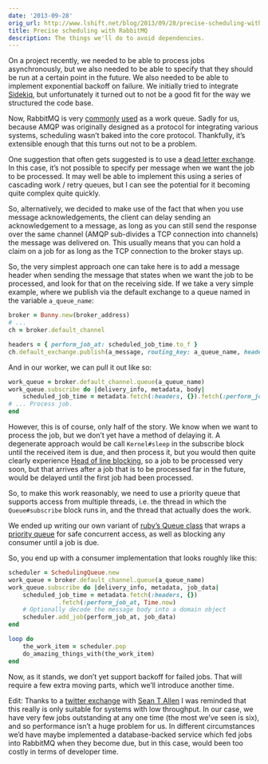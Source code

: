 ```yaml
---
date: '2013-09-28'
orig_url: http://www.lshift.net/blog/2013/09/28/precise-scheduling-with-rabbitmq
title: Precise scheduling with RabbitMQ
description: The things we'll do to avoid dependencies.
---
```

On a project recently, we needed to be able to process jobs
asynchronously, but we also needed to be able to specify that they
should be run at a certain point in the future. We also needed to be
able to implement exponential backoff on failure. We initially tried to
integrate [Sidekiq](http://sidekiq.org/), but unfortunately it turned
out to not be a good fit for the way we structured the code base.

Now, RabbitMQ is very [commonly](http://www.celeryproject.org/)
[used](http://www.rabbitmq.com/tutorials/tutorial-two-python.html) as a
work queue. Sadly for us, because AMQP was originally designed as a
protocol for integrating various systems, scheduling wasn’t baked into
the core protocol. Thankfully, it’s extensible enough that this turns
out not to be a problem.

One suggestion that often gets suggested is to use a [dead letter
exchange](http://yuserinterface.com/dev/2013/01/08/how-to-schedule-delay-messages-with-rabbitmq-using-a-dead-letter-exchange/).
In this case, it’s not possible to specify per message when we want the
job to be processed. It may well be able to implement this using a
series of cascading work / retry queues, but I can see the potential for
it becoming quite complex quite quickly.

So, alternatively, we decided to make use of the fact that when you use
message acknowledgements, the client can delay sending an
acknowledgement to a message, as long as you can still send the response
over the same channel (AMQP sub-divides a TCP connection into channels)
the message was delivered on. This usually means that you can hold a
claim on a job for as long as the TCP connection to the broker stays up.

So, the very simplest approach one can take here is to add a message
header when sending the message that states when we want the job to be
processed, and look for that on the receiving side. If we take a very
simple example, where we publish via the default exchange to a queue
named in the variable `a_queue_name`:

```ruby
broker = Bunny.new(broker_address)
# ...
ch = broker.default_channel

headers = { perform_job_at: scheduled_job_time.to_f }
ch.default_exchange.publish(a_message, routing_key: a_queue_name, headers: headers)
```

And in our worker, we can pull it out like so:

```ruby
work_queue = broker.default_channel.queue(a_queue_name)
work_queue.subscribe do |delivery_info, metadata, body|
    scheduled_job_time = metadata.fetch(:headers, {}).fetch(:perform_job_at, Time.now)
# ... Process job.
end
```

However, this is of course, only half of the story. We know when we want
to process the job, but we don’t yet have a method of delaying it. A
degenerate approach would be call `Kernel#sleep` in the subscribe block
until the received item is due, and then process it, but you would then
quite clearly experience [Head of line
blocking](http://en.wikipedia.org/wiki/Head-of-line_blocking), so a job
to be processed very soon, but that arrives after a job that is to be
processed far in the future, would be delayed until the first job had
been processed.

So, to make this work reasonably, we need to use a priority queue that
supports access from multiple threads, i.e. the thread in which the
`Queue#subscribe` block runs in, and the thread that actually does the
work.

We ended up writing our own variant of [ruby’s Queue
class](https://github.com/ruby/ruby/blob/v1_9_3_429/lib/thread.rb#L140)
that wraps a [priority queue](https://rubygems.org/gems/PriorityQueue)
for safe concurrent access, as well as blocking any consumer until a job
is due.

So, you end up with a consumer implementation that looks roughly like
this:

```ruby
scheduler = SchedulingQueue.new
work_queue = broker.default_channel.queue(a_queue_name)
work_queue.subscribe do |delivery_info, metadata, job_data|
    scheduled_job_time = metadata.fetch(:headers, {})
			  .fetch(:perform_job_at, Time.now)
    # Optionally decode the message body into a domain object
    scheduler.add_job(perform_job_at, job_data)
end

loop do
    the_work_item = scheduler.pop
    do_amazing_things_with(the_work_item)
end
```

Now, as it stands, we don’t yet support backoff for failed jobs. That
will require a few extra moving parts, which we’ll introduce another
time.

Edit: Thanks to a [twitter
exchange](https://twitter.com/crstry/status/384028735626027008) with
[Sean T Allen](https://twitter.com/SeanTAllen) I was reminded that this
really is only suitable for systems with low throughput. In our case, we
have very few jobs outstanding at any one time (the most we’ve seen is
six), and so performance isn’t a huge problem for us. In different
circumstances we’d have maybe implemented a database-backed service
which fed jobs into RabbitMQ when they become due, but in this case,
would been too costly in terms of developer time.
